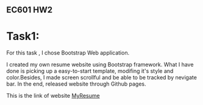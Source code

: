 ## EC601 HW2


# Task1:


For this task , I chose Bootstrap Web application. 

I created my own resume website using Bootstrap framework. What I have done is picking up a easy-to-start template, modifing it's style and color.Besides, I made screen scrollful and be able to be tracked by nevigate bar. In the end, released website through Github pages.

This is the link of website [MyResume](http://Irislpx.github.io)

